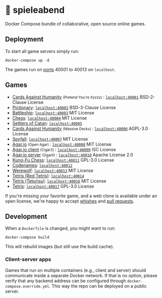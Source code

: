 # 🎲 spieleabend

Docker Compose bundle of collaborative, open source online games.

## Deployment

To start all game servers simply run:
```shell script
docker-compose up -d
```
The games run on [ports](#games) 40001 to 40013 on `localhost`.

## Games

- [Cards Against Humanity](https://github.com/emcniece/DockerYourXyzzy)
  <small> (Pretend You're Xyzzy) </small>:
  [`localhost:40001`](http://localhost:40001)
  BSD-2-Clause License
- [Pictionary](https://github.com/scribble-rs/scribble.rs):
  [`localhost:40002`](http://localhost:40002)
  BSD-3-Clause License
- [Battleship](https://github.com/manassarpatwar/WarVessels):
  [`localhost:40003`](http://localhost:40003)
  MIT License
- [Chess](https://github.com/Aveek-Saha/Online-Chess):
  [`localhost:40004`](http://localhost:40004)
  MIT License
- [Settlers of Catan](https://github.com/seansegal/tincisnotcatan):
  [`localhost:40005`](http://localhost:40005)
- [Cards Against Humanity](https://github.com/lattyware/massivedecks)
  <small> (Massive Decks) </small>:
  [`localhost:40006`](http://localhost:40006)
  AGPL-3.0 License
- [Spyfall](https://github.com/tannerkrewson/spyfall):
  [`localhost:40007`](http://localhost:40007)
  MIT License
- [Agar.io](https://github.com/huytd/agar.io-clone)
  <small> (Open Agar) </small>:
  [`localhost:40008`](http://localhost:40008)
  MIT License
- [Agar.io client](https://github.com/opcon/Cigar2)
  <small> (Cigar2) </small>:
  [`localhost:40009`](http://localhost:40009)
  ISC License
- [Agar.io server](https://github.com/opcon/OgarII)
  <small> (OgarII) </small>:
  [`localhost:40010`](http://localhost:40010)
  Apache License 2.0
- [Kung-Fu Chess](https://github.com/PetterS/realtimechess):
  [`localhost:40011`](http://localhost:40011)
  GPL-3.0 License
- [Codenames](https://github.com/jbowens/codenames):
  [`localhost:40012`](http://localhost:40012)
- [Werewolf](https://github.com/AlecM33/Werewolf):
  [`localhost:40013`](http://localhost:40013)
  MIT License
- [Tetris (Red Tetris)](https://github.com/cepalle/red-tetris):
  [`localhost:40014`](http://localhost:40014)
- [Tetris (Teturisu)](https://github.com/tarhses/teturisu):
  [`localhost:40016`](http://localhost:40016)
  MIT License
- [Tetris](https://github.com/Tschuck/battletris):
  [`localhost:40017`](http://localhost:40017)
  GPL-3.0 License

If you're missing your favorite game, and a web clone is available under an open license, we're happy to accept [whishes](https://github.com/fsrmatheinfo/spieleabend/issues) and [pull requests](https://github.com/fsrmatheinfo/spieleabend/pulls).

## Development

When a `Dockerfile` is changed, you might want to run:
```shell script
docker-compose build
```
This will rebuild images (but still use the build cache).

### Client-server apps
Games that run on multiple containers (e.g., client and server) should communicate inside a separate Docker network.
If that is no option, please verify that any backend address can be configured through `docker-compose.override.yml`.
This way the repo can be deployed on a public server.
